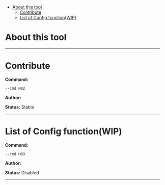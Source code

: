 - [About this tool](#help)
  - [Contribute](#h02)
  - [List of Config function(WIP)](#h03)

<a id="help" style="display:none;"></a>
# About this tool


***

<a id="h02" style="display:none;"></a>
# Contribute
**Command:** 
~~~
--cmd H02
~~~

**Author:** 

**Status:** Stable



***

<a id="h03" style="display:none;"></a>
# List of Config function(WIP)
**Command:** 
~~~
--cmd H03
~~~

**Author:** 

**Status:** Disabled



***

